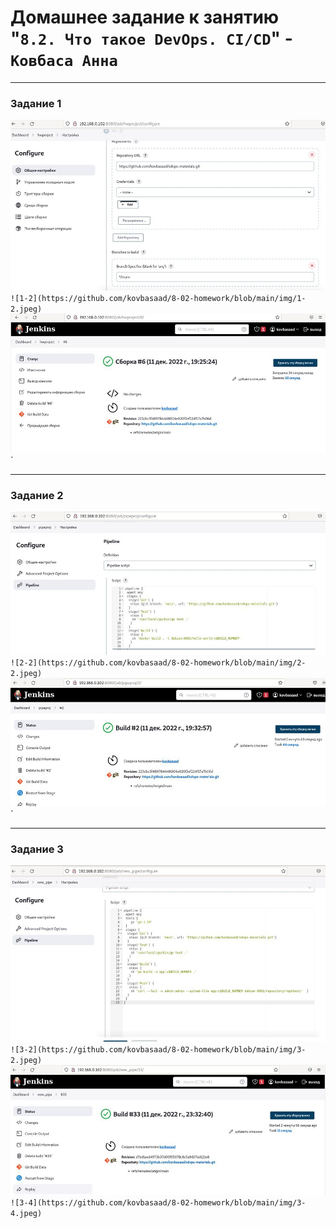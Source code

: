 # Домашнее задание к занятию "`8.2. Что такое DevOps. СI/СD`" - `Ковбаса Анна`


---

### Задание 1

![1-1](https://github.com/kovbasaad/8-02-homework/blob/main/img/1-1.jpeg)`
![1-2](https://github.com/kovbasaad/8-02-homework/blob/main/img/1-2.jpeg)`
![1-3](https://github.com/kovbasaad/8-02-homework/blob/main/img/1-3.jpeg)`


---

### Задание 2

![2-1](https://github.com/kovbasaad/8-02-homework/blob/main/img/2-1.jpeg)`
![2-2](https://github.com/kovbasaad/8-02-homework/blob/main/img/2-2.jpeg)`
![2-3](https://github.com/kovbasaad/8-02-homework/blob/main/img/2-3.jpeg)`


---

### Задание 3

![3-1](https://github.com/kovbasaad/8-02-homework/blob/main/img/3-1.jpeg)`
![3-2](https://github.com/kovbasaad/8-02-homework/blob/main/img/3-2.jpeg)`
![3-3](https://github.com/kovbasaad/8-02-homework/blob/main/img/3-3.jpeg)`
![3-4](https://github.com/kovbasaad/8-02-homework/blob/main/img/3-4.jpeg)`


